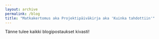 ```yaml
---
layout: archive
permalink: /blog
title: "Matkakertomus aka Projektipäiväkirja aka 'Kuinka tahdottiin'"
---
```


Tänne tulee kaikki blogipostaukset kivasti!
